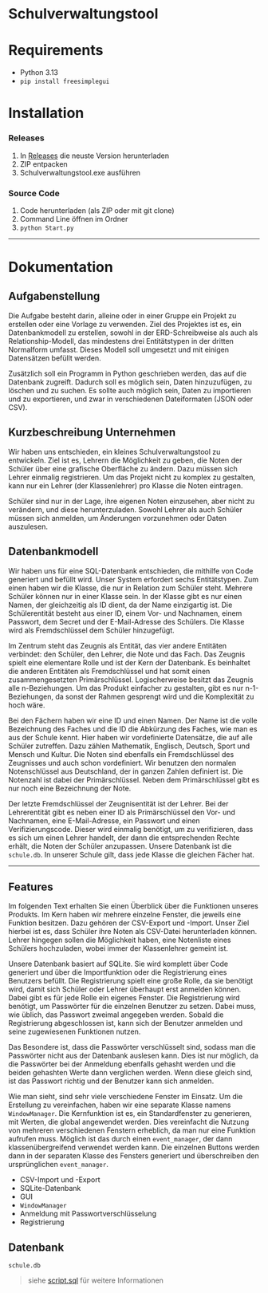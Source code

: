 # Schulverwaltungstool

# Requirements

- Python 3.13
- ```pip install freesimplegui```

# Installation

### Releases
1. In [Releases](https://github.com/flashifloosh/L2_PK1_PythonDB/releases) die neuste Version herunterladen
2. ZIP entpacken
3. Schulverwaltungstool.exe ausführen


### Source Code

1. Code herunterladen (als ZIP oder mit git clone)
2. Command Line öffnen im Ordner
3. ```python Start.py```



---

# Dokumentation

## Aufgabenstellung

Die Aufgabe besteht darin, alleine oder in einer Gruppe ein Projekt zu erstellen oder eine Vorlage zu verwenden. Ziel
des Projektes ist es, ein Datenbankmodell zu erstellen, sowohl in der ERD-Schreibweise als auch als Relationship-Modell,
das mindestens drei Entitätstypen in der dritten Normalform umfasst. Dieses Modell soll umgesetzt und mit einigen
Datensätzen befüllt werden.

Zusätzlich soll ein Programm in Python geschrieben werden, das auf die Datenbank zugreift. Dadurch soll es möglich sein,
Daten hinzuzufügen, zu löschen und zu suchen. Es sollte auch möglich sein, Daten zu importieren und zu exportieren, und
zwar in verschiedenen Dateiformaten (JSON oder CSV).

## Kurzbeschreibung Unternehmen

Wir haben uns entschieden, ein kleines Schulverwaltungstool zu entwickeln. Ziel ist es, Lehrern die Möglichkeit zu
geben, die Noten der Schüler über eine grafische Oberfläche zu ändern. Dazu müssen sich Lehrer einmalig registrieren. Um
das Projekt nicht zu komplex zu gestalten, kann nur ein Lehrer (der Klassenlehrer) pro Klasse die Noten eintragen.

Schüler sind nur in der Lage, ihre eigenen Noten einzusehen, aber nicht zu verändern, und diese herunterzuladen. Sowohl
Lehrer als auch Schüler müssen sich anmelden, um Änderungen vorzunehmen oder Daten auszulesen.

## Datenbankmodell

Wir haben uns für eine SQL-Datenbank entschieden, die mithilfe von Code generiert und befüllt wird. Unser System
erfordert sechs Entitätstypen. Zum einen haben wir die Klasse, die nur in Relation zum Schüler steht. Mehrere Schüler
können nur in einer Klasse sein. In der Klasse gibt es nur einen Namen, der gleichzeitig als ID dient, da der Name
einzigartig ist. Die Schülerentität besteht aus einer ID, einem Vor- und Nachnamen, einem Passwort, dem Secret und der
E-Mail-Adresse des Schülers. Die Klasse wird als Fremdschlüssel dem Schüler hinzugefügt.

Im Zentrum steht das Zeugnis als Entität, das vier andere Entitäten verbindet: den Schüler, den Lehrer, die Note und das
Fach. Das Zeugnis spielt eine elementare Rolle und ist der Kern der Datenbank. Es beinhaltet die anderen Entitäten als
Fremdschlüssel und hat somit einen zusammengesetzten Primärschlüssel. Logischerweise besitzt das Zeugnis alle
n-Beziehungen. Um das Produkt einfacher zu gestalten, gibt es nur n-1-Beziehungen, da sonst der Rahmen gesprengt wird
und die Komplexität zu hoch wäre.

Bei den Fächern haben wir eine ID und einen Namen. Der Name ist die volle Bezeichnung des Faches und die ID die
Abkürzung des Faches, wie man es aus der Schule kennt. Hier haben wir vordefinierte Datensätze, die auf alle Schüler
zutreffen. Dazu zählen Mathematik, Englisch, Deutsch, Sport und Mensch und Kultur. Die Noten sind ebenfalls ein
Fremdschlüssel des Zeugnisses und auch schon vordefiniert. Wir benutzen den normalen Notenschlüssel aus Deutschland, der
in ganzen Zahlen definiert ist. Die Notenzahl ist dabei der Primärschlüssel. Neben dem Primärschlüssel gibt es nur noch
eine Bezeichnung der Note.

Der letzte Fremdschlüssel der Zeugnisentität ist der Lehrer. Bei der Lehrerentität gibt es neben einer ID als
Primärschlüssel den Vor- und Nachnamen, eine E-Mail-Adresse, ein Passwort und einen Verifizierungscode. Dieser wird
einmalig benötigt, um zu verifizieren, dass es sich um einen Lehrer handelt, der dann die entsprechenden Rechte erhält,
die Noten der Schüler anzupassen. Unsere Datenbank ist die `schule.db`. In unserer Schule gilt, dass jede Klasse die
gleichen Fächer hat.

---

## Features

Im folgenden Text erhalten Sie einen Überblick über die Funktionen unseres Produkts. Im Kern haben wir mehrere einzelne
Fenster, die jeweils eine Funktion besitzen. Dazu gehören der CSV-Export und -Import. Unser Ziel hierbei ist es, dass
Schüler ihre Noten als CSV-Datei herunterladen können. Lehrer hingegen sollen die Möglichkeit haben, eine Notenliste
eines Schülers hochzuladen, wobei immer der Klassenlehrer gemeint ist.

Unsere Datenbank basiert auf SQLite. Sie wird komplett über Code generiert und über die Importfunktion oder die
Registrierung eines Benutzers befüllt. Die Registrierung spielt eine große Rolle, da sie benötigt wird, damit sich
Schüler oder Lehrer überhaupt erst anmelden können. Dabei gibt es für jede Rolle ein eigenes Fenster. Die Registrierung
wird benötigt, um Passwörter für die einzelnen Benutzer zu setzen. Dabei muss, wie üblich, das Passwort zweimal
angegeben werden. Sobald die Registrierung abgeschlossen ist, kann sich der Benutzer anmelden und seine zugewiesenen
Funktionen nutzen.

Das Besondere ist, dass die Passwörter verschlüsselt sind, sodass man die Passwörter nicht aus der Datenbank auslesen
kann. Dies ist nur möglich, da die Passwörter bei der Anmeldung ebenfalls gehasht werden und die beiden gehashten Werte
dann verglichen werden. Wenn diese gleich sind, ist das Passwort richtig und der Benutzer kann sich anmelden.

Wie man sieht, sind sehr viele verschiedene Fenster im Einsatz. Um die Erstellung zu vereinfachen, haben wir eine
separate Klasse namens `WindowManager`. Die Kernfunktion ist es, ein Standardfenster zu generieren, mit Werten, die
global
angewendet werden. Dies vereinfacht die Nutzung von mehreren verschiedenen Fenstern erheblich, da man nur eine Funktion
aufrufen muss. Möglich ist das durch einen `event_manager`, der dann klassenübergreifend verwendet werden kann. Die
einzelnen Buttons werden dann in der separaten Klasse des Fensters generiert und überschreiben den ursprünglichen
`event_manager`.

- CSV-Import und -Export
- SQLite-Datenbank
- GUI
- `WindowManager`
- Anmeldung mit Passwortverschlüsselung
- Registrierung

## Datenbank

`schule.db`

> siehe [script.sql](https://github.com/flashifloosh/L2_PK1_PythonDB/blob/main/database_util/script.sql) für weitere
> Informationen
